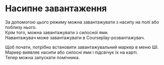 # Насипне завантаження
  
За допомогою цього режиму можна завантажувати з насипу на полі або поблизу нього.  
Крім того, можна завантажувати з силосної ями.  
Навантажувач може завантажувати в Courseplay-розвантажувач.  


  
Щоб почати, потрібно встановити завантажувальний маркер в меню ШІ.  
Маркер виявляє насипи або силосні ями і підсвічує їх на карті.  
Тепер можна запускати помічника.  


